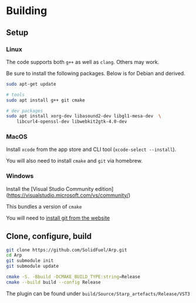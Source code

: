 # Building

## Setup

### Linux

The code supports both `g++` as well as `clang`. Others may work.

Be sure to install the following packages. Below is for Debian and derived.

```bash
sudo apt-get update

# tools
sudo apt install g++ git cmake

# dev packages
sudo apt install xorg-dev libasound2-dev libgl1-mesa-dev  \
    libcurl4-openssl-dev libwebkit2gtk-4.0-dev
```

### MacOS

Install `xcode` from the app store and CLI tool (`xcode-select --install`).

You will also need to install `cmake` and `git` via homebrew.

### Windows

Install the [Visual Studio Community edition] (https://visualstudio.microsoft.com/vs/community/)

This bundles a version of `cmake`

You will need to [install git from the website](https://git-scm.com/download/win)

## Clone, configure, build

```bash
git clone https://github.com/SolidFuel/Arp.git
cd Arp
git submodule init
git submodule update

cmake -S. -Bbuild -DCMAKE_BUILD_TYPE:string=Release
cmake --build build --config Release
```

The plugin can be found under `build/Source/Starp_artefacts/Release/VST3`
